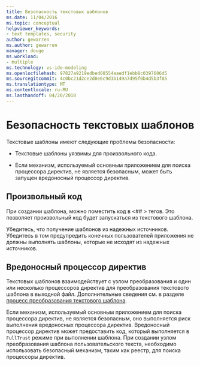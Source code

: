 ```yaml
---
title: Безопасность текстовых шаблонов
ms.date: 11/04/2016
ms.topic: conceptual
helpviewer_keywords:
- text templates, security
author: gewarren
ms.author: gewarren
manager: douge
ms.workload:
- multiple
ms.technology: vs-ide-modeling
ms.openlocfilehash: 97827a9219edbed08554aaedf1ebb8c0397606d5
ms.sourcegitcommit: 4c0bc21d2ce2d8e6c9d3b149a7d95f0b4d5b3f85
ms.translationtype: MT
ms.contentlocale: ru-RU
ms.lasthandoff: 04/20/2018
---
```

# <a name="security-of-text-templates"></a>Безопасность текстовых шаблонов
Текстовые шаблоны имеют следующие проблемы безопасности:

-   Текстовые шаблоны уязвимы для произвольного кода.

-   Если механизм, используемый основным приложением для поиска процессора директив, не является безопасным, может быть запущен вредоносный процессор директив.

## <a name="arbitrary-code"></a>Произвольный код
 При создании шаблона, можно поместить код в \<## > тегов. Это позволяет произвольный код будет запускаться из текстового шаблона.

 Убедитесь, что получение шаблонов из надежных источников. Убедитесь в том предупредить конечных пользователей приложения не должны выполнять шаблоны, которые не исходят из надежных источников.

## <a name="malicious-directive-processor"></a>Вредоносный процессор директив
 Текстовых шаблонов взаимодействует с узлом преобразования и один или несколько процессоров директив для преобразования текстового шаблона в выходной файл. Дополнительные сведения см. в разделе [процесс преобразования текстового шаблона](../modeling/the-text-template-transformation-process.md).

 Если механизм, используемый основным приложением для поиска процессора директив, не является безопасным, оно выполняется риск выполнения вредоносных процессора директив. Вредоносный процессор директив может предоставить код, который выполняется в `FullTrust` режиме при выполнении шаблона. При создании узлом преобразования шаблона пользовательского текста, необходимо использовать безопасный механизм, таким как реестр, для поиска процессоры директив.